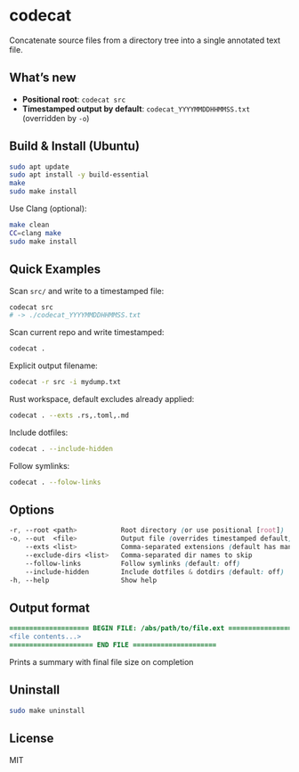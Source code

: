 # codecat

Concatenate source files from a directory tree into a single annotated text file.

## What’s new
- **Positional root**: `codecat src`
- **Timestamped output by default**: `codecat_YYYYMMDDHHMMSS.txt` (overridden by `-o`)

## Build & Install (Ubuntu)

```bash
sudo apt update
sudo apt install -y build-essential
make
sudo make install
```

Use Clang (optional):

```bash
make clean
CC=clang make
sudo make install
```

## Quick Examples

Scan `src/` and write to a timestamped file:

```bash
codecat src
# -> ./codecat_YYYYMMDDHHMMSS.txt
```

Scan current repo and write timestamped:

```bash
codecat .
```

Explicit output filename:

```bash
codecat -r src -i mydump.txt
```

Rust workspace, default excludes already applied:

```bash
codecat . --exts .rs,.toml,.md
```

Include dotfiles:

```bash
codecat . --include-hidden
```

Follow symlinks:

```bash
codecat . --folow-links
```

## Options

```scss
-r, --root <path>           Root directory (or use positional [root])
-o, --out  <file>           Output file (overrides timestamped default)
    --exts <list>           Comma-separated extensions (default has many)
    --exclude-dirs <list>   Comma-separated dir names to skip
    --follow-links          Follow symlinks (default: off)
    --include-hidden        Include dotfiles & dotdirs (default: off)
-h, --help                  Show help
```

## Output format

```diff
==================== BEGIN FILE: /abs/path/to/file.ext ====================
<file contents...>
===================== END FILE =====================
```

Prints a summary with final file size on completion

## Uninstall

```bash
sudo make uninstall
```

## License
MIT


